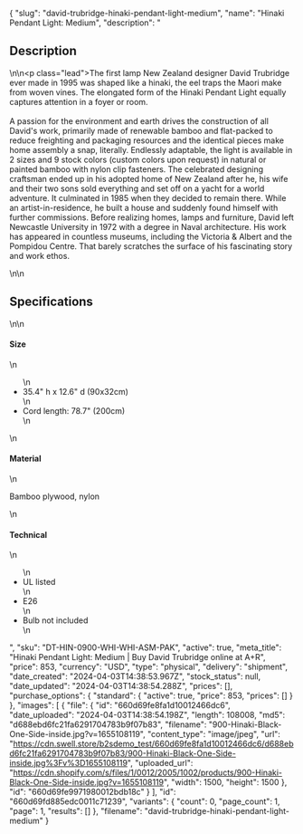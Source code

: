 {
  "slug": "david-trubridge-hinaki-pendant-light-medium",
  "name": "Hinaki Pendant Light: Medium",
  "description": "<h2>Description</h2>\n<!-- split -->\n<p class=\"lead\">The first lamp New Zealand designer David Trubridge ever made in 1995 was shaped like a hinaki, the eel traps the Maori make from woven vines. The elongated form of the Hinaki Pendant Light equally captures attention in a foyer or room. <br><br>A passion for the environment and earth drives the construction of all David's work, primarily made of renewable bamboo and flat-packed to reduce freighting and packaging resources and the identical pieces make home assembly a snap, literally. Endlessly adaptable, the light is available in 2 sizes and 9 stock colors (custom colors upon request) in natural or painted bamboo with nylon clip fasteners. The celebrated designing craftsman ended up in his adopted home of New Zealand after he, his wife and their two sons sold everything and set off on a yacht for a world adventure. It culminated in 1985 when they decided to remain there. While an artist-in-residence, he built a house and suddenly found himself with further commissions. Before realizing homes, lamps and furniture, David left Newcastle University in 1972 with a degree in Naval architecture. His work has appeared in countless museums, including the Victoria &amp; Albert and the Pompidou Centre. That barely scratches the surface of his fascinating story and work ethos.</p>\n<!-- split -->\n<h2>Specifications</h2>\n<!-- split -->\n<h4>Size</h4>\n<ul>\n<li>35.4\" h x 12.6\" d (90x32cm)</li>\n<li>Cord length: 78.7\" (200cm)</li>\n</ul>\n<h4>Material</h4>\n<p>Bamboo plywood, nylon</p>\n<h4>Technical</h4>\n<ul>\n<li>UL listed</li>\n<li>E26</li>\n<li>Bulb not included</li>\n</ul>",
  "sku": "DT-HIN-0900-WHI-WHI-ASM-PAK",
  "active": true,
  "meta_title": "Hinaki Pendant Light: Medium | Buy David Trubridge online at A+R",
  "price": 853,
  "currency": "USD",
  "type": "physical",
  "delivery": "shipment",
  "date_created": "2024-04-03T14:38:53.967Z",
  "stock_status": null,
  "date_updated": "2024-04-03T14:38:54.288Z",
  "prices": [],
  "purchase_options": {
    "standard": {
      "active": true,
      "price": 853,
      "prices": []
    }
  },
  "images": [
    {
      "file": {
        "id": "660d69fe8fa1d10012466dc6",
        "date_uploaded": "2024-04-03T14:38:54.198Z",
        "length": 108008,
        "md5": "d688ebd6fc21fa6291704783b9f07b83",
        "filename": "900-Hinaki-Black-One-Side-inside.jpg?v=1655108119",
        "content_type": "image/jpeg",
        "url": "https://cdn.swell.store/b2sdemo_test/660d69fe8fa1d10012466dc6/d688ebd6fc21fa6291704783b9f07b83/900-Hinaki-Black-One-Side-inside.jpg%3Fv%3D1655108119",
        "uploaded_url": "https://cdn.shopify.com/s/files/1/0012/2005/1002/products/900-Hinaki-Black-One-Side-inside.jpg?v=1655108119",
        "width": 1500,
        "height": 1500
      },
      "id": "660d69fe9971980012bdb18c"
    }
  ],
  "id": "660d69fd885edc0011c71239",
  "variants": {
    "count": 0,
    "page_count": 1,
    "page": 1,
    "results": []
  },
  "filename": "david-trubridge-hinaki-pendant-light-medium"
}